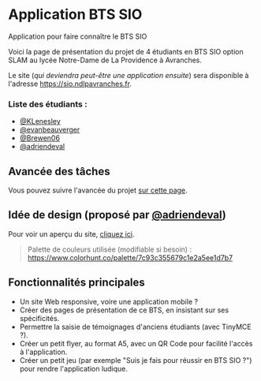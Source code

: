 # Application BTS SIO
Application pour faire connaître le BTS SIO 

Voici la page de présentation du projet de 4 étudiants en BTS SIO option SLAM au lycée Notre-Dame de La Providence à Avranches.

Le site (*qui deviendra peut-être une application ensuite*) sera disponible à l'adresse https://sio.ndlpavranches.fr.

### Liste des étudiants :
- [@KLenesley](https://github.com/KLenesley)
- [@evanbeauverger](https://github.com/evanbeauverger)
- [@Brewen06](https://github.com/Brewen06)
- [@adriendeval](https://github.com/adriendeval)

## Avancée des tâches
Vous pouvez suivre l'avancée du projet [sur cette page](https://github.com/users/KLenesley/projects/1).

## Idée de design (proposé par [@adriendeval](https://github.com/adriendeval))
Pour voir un aperçu du site, <a href="https://adriendeval.github.io/ApplicationBTS-SIO/" target="_blank">cliquez ici</a>.
> Palette de couleurs utilisée (modifiable si besoin) : https://www.colorhunt.co/palette/7c93c355679c1e2a5ee1d7b7

## Fonctionnalités principales
- Un site Web responsive, voire une application mobile ?
- Créer des pages de présentation de ce BTS, en insistant sur ses spécificités.
- Permettre la saisie de témoignages d'anciens étudiants (avec TinyMCE ?).
- Créer un petit flyer, au format A5, avec un QR Code pour facilité l'accès à l'application.
- Créer un petit jeu (par exemple "Suis je fais pour réussir en BTS SIO ?") pour rendre l'application ludique.

